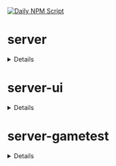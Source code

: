 [![Daily NPM Script](https://github.com/WavePlayz/minecraft-npms-auto/actions/workflows/fetch.yml/badge.svg)](https://github.com/WavePlayz/minecraft-npms-auto/actions/workflows/fetch.yml)
# server
<details>

stable
```
1.17.0
```

stable exp
```
1.18.0-beta.1.21.62-stable
```

preview
```
1.18.0-rc.1.21.80-preview.20
```

preview exp
```
2.0.0-beta.1.21.80-preview.20
```
</details>

# server-ui
<details>

stable
```
1.3.0
```

stable exp
```
1.4.0-beta.1.21.62-stable
```

preview
```
1.3.0-rc.1.21.40-preview.21
```

preview exp
```
2.0.0-beta.1.21.80-preview.20
```
</details>

# server-gametest
<details>

stable
```
0.1.0
```

stable exp
```
1.0.0-beta.1.21.62-stable
```

preview
```
0.1.0-rc.1.21.40-preview.20
```

preview exp
```
1.0.0-beta.1.21.80-preview.20
```
</details>

